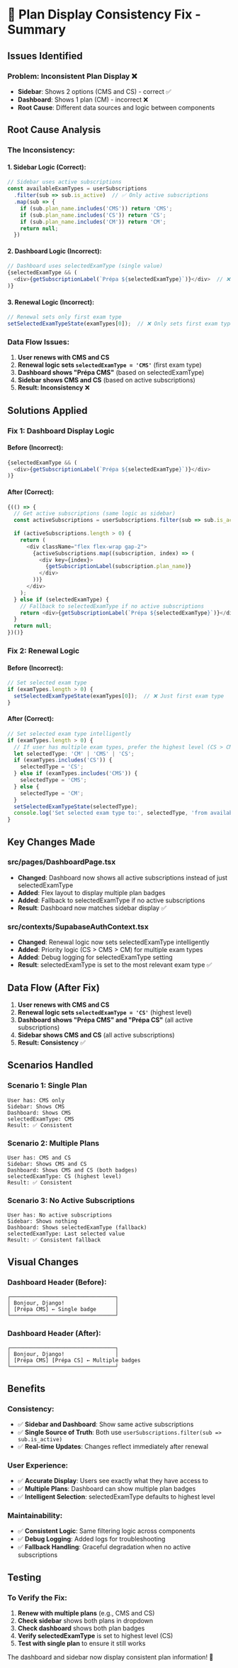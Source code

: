 # 🔧 Plan Display Consistency Fix - Summary

## **Issues Identified**

### **Problem: Inconsistent Plan Display** ❌
- **Sidebar**: Shows 2 options (CMS and CS) - correct ✅
- **Dashboard**: Shows 1 plan (CM) - incorrect ❌
- **Root Cause**: Different data sources and logic between components

## **Root Cause Analysis**

### **The Inconsistency:**

#### **1. Sidebar Logic (Correct):**
```typescript
// Sidebar uses active subscriptions
const availableExamTypes = userSubscriptions
  .filter(sub => sub.is_active)  // ✅ Only active subscriptions
  .map(sub => {
    if (sub.plan_name.includes('CMS')) return 'CMS';
    if (sub.plan_name.includes('CS')) return 'CS';
    if (sub.plan_name.includes('CM')) return 'CM';
    return null;
  })
```

#### **2. Dashboard Logic (Incorrect):**
```typescript
// Dashboard uses selectedExamType (single value)
{selectedExamType && (
  <div>{getSubscriptionLabel(`Prépa ${selectedExamType}`)}</div>  // ❌ Only shows one plan
)}
```

#### **3. Renewal Logic (Incorrect):**
```typescript
// Renewal sets only first exam type
setSelectedExamTypeState(examTypes[0]);  // ❌ Only sets first exam type
```

### **Data Flow Issues:**

1. **User renews with CMS and CS**
2. **Renewal logic sets `selectedExamType = 'CMS'`** (first exam type)
3. **Dashboard shows "Prépa CMS"** (based on selectedExamType)
4. **Sidebar shows CMS and CS** (based on active subscriptions)
5. **Result: Inconsistency** ❌

## **Solutions Applied**

### **Fix 1: Dashboard Display Logic**

#### **Before (Incorrect):**
```typescript
{selectedExamType && (
  <div>{getSubscriptionLabel(`Prépa ${selectedExamType}`)}</div>
)}
```

#### **After (Correct):**
```typescript
{(() => {
  // Get active subscriptions (same logic as sidebar)
  const activeSubscriptions = userSubscriptions.filter(sub => sub.is_active);
  
  if (activeSubscriptions.length > 0) {
    return (
      <div className="flex flex-wrap gap-2">
        {activeSubscriptions.map((subscription, index) => (
          <div key={index}>
            {getSubscriptionLabel(subscription.plan_name)}
          </div>
        ))}
      </div>
    );
  } else if (selectedExamType) {
    // Fallback to selectedExamType if no active subscriptions
    return <div>{getSubscriptionLabel(`Prépa ${selectedExamType}`)}</div>;
  }
  return null;
})()}
```

### **Fix 2: Renewal Logic**

#### **Before (Incorrect):**
```typescript
// Set selected exam type
if (examTypes.length > 0) {
  setSelectedExamTypeState(examTypes[0]);  // ❌ Just first exam type
}
```

#### **After (Correct):**
```typescript
// Set selected exam type intelligently
if (examTypes.length > 0) {
  // If user has multiple exam types, prefer the highest level (CS > CMS > CM)
  let selectedType: 'CM' | 'CMS' | 'CS';
  if (examTypes.includes('CS')) {
    selectedType = 'CS';
  } else if (examTypes.includes('CMS')) {
    selectedType = 'CMS';
  } else {
    selectedType = 'CM';
  }
  setSelectedExamTypeState(selectedType);
  console.log('Set selected exam type to:', selectedType, 'from available types:', examTypes);
}
```

## **Key Changes Made**

### **src/pages/DashboardPage.tsx**
- **Changed**: Dashboard now shows all active subscriptions instead of just selectedExamType
- **Added**: Flex layout to display multiple plan badges
- **Added**: Fallback to selectedExamType if no active subscriptions
- **Result**: Dashboard now matches sidebar display ✅

### **src/contexts/SupabaseAuthContext.tsx**
- **Changed**: Renewal logic now sets selectedExamType intelligently
- **Added**: Priority logic (CS > CMS > CM) for multiple exam types
- **Added**: Debug logging for selectedExamType setting
- **Result**: selectedExamType is set to the most relevant exam type ✅

## **Data Flow (After Fix)**

1. **User renews with CMS and CS**
2. **Renewal logic sets `selectedExamType = 'CS'`** (highest level)
3. **Dashboard shows "Prépa CMS" and "Prépa CS"** (all active subscriptions)
4. **Sidebar shows CMS and CS** (all active subscriptions)
5. **Result: Consistency** ✅

## **Scenarios Handled**

### **Scenario 1: Single Plan**
```
User has: CMS only
Sidebar: Shows CMS
Dashboard: Shows CMS
selectedExamType: CMS
Result: ✅ Consistent
```

### **Scenario 2: Multiple Plans**
```
User has: CMS and CS
Sidebar: Shows CMS and CS
Dashboard: Shows CMS and CS (both badges)
selectedExamType: CS (highest level)
Result: ✅ Consistent
```

### **Scenario 3: No Active Subscriptions**
```
User has: No active subscriptions
Sidebar: Shows nothing
Dashboard: Shows selectedExamType (fallback)
selectedExamType: Last selected value
Result: ✅ Consistent fallback
```

## **Visual Changes**

### **Dashboard Header (Before):**
```
┌─────────────────────────────────┐
│ Bonjour, Django!                │
│ [Prépa CMS] ← Single badge      │
└─────────────────────────────────┘
```

### **Dashboard Header (After):**
```
┌─────────────────────────────────┐
│ Bonjour, Django!                │
│ [Prépa CMS] [Prépa CS] ← Multiple badges
└─────────────────────────────────┘
```

## **Benefits**

### **Consistency:**
- ✅ **Sidebar and Dashboard**: Show same active subscriptions
- ✅ **Single Source of Truth**: Both use `userSubscriptions.filter(sub => sub.is_active)`
- ✅ **Real-time Updates**: Changes reflect immediately after renewal

### **User Experience:**
- ✅ **Accurate Display**: Users see exactly what they have access to
- ✅ **Multiple Plans**: Dashboard can show multiple plan badges
- ✅ **Intelligent Selection**: selectedExamType defaults to highest level

### **Maintainability:**
- ✅ **Consistent Logic**: Same filtering logic across components
- ✅ **Debug Logging**: Added logs for troubleshooting
- ✅ **Fallback Handling**: Graceful degradation when no active subscriptions

## **Testing**

### **To Verify the Fix:**
1. **Renew with multiple plans** (e.g., CMS and CS)
2. **Check sidebar** shows both plans in dropdown
3. **Check dashboard** shows both plan badges
4. **Verify selectedExamType** is set to highest level (CS)
5. **Test with single plan** to ensure it still works

The dashboard and sidebar now display consistent plan information! 🎉
